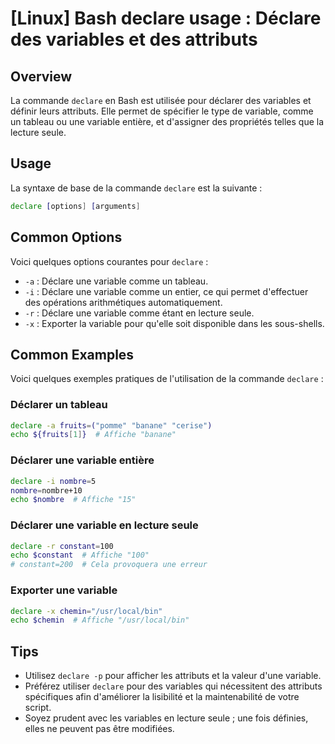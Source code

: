 # [Linux] Bash declare usage : Déclare des variables et des attributs

## Overview
La commande `declare` en Bash est utilisée pour déclarer des variables et définir leurs attributs. Elle permet de spécifier le type de variable, comme un tableau ou une variable entière, et d'assigner des propriétés telles que la lecture seule.

## Usage
La syntaxe de base de la commande `declare` est la suivante :

```bash
declare [options] [arguments]
```

## Common Options
Voici quelques options courantes pour `declare` :

- `-a` : Déclare une variable comme un tableau.
- `-i` : Déclare une variable comme un entier, ce qui permet d'effectuer des opérations arithmétiques automatiquement.
- `-r` : Déclare une variable comme étant en lecture seule.
- `-x` : Exporter la variable pour qu'elle soit disponible dans les sous-shells.

## Common Examples
Voici quelques exemples pratiques de l'utilisation de la commande `declare` :

### Déclarer un tableau
```bash
declare -a fruits=("pomme" "banane" "cerise")
echo ${fruits[1]}  # Affiche "banane"
```

### Déclarer une variable entière
```bash
declare -i nombre=5
nombre=nombre+10
echo $nombre  # Affiche "15"
```

### Déclarer une variable en lecture seule
```bash
declare -r constant=100
echo $constant  # Affiche "100"
# constant=200  # Cela provoquera une erreur
```

### Exporter une variable
```bash
declare -x chemin="/usr/local/bin"
echo $chemin  # Affiche "/usr/local/bin"
```

## Tips
- Utilisez `declare -p` pour afficher les attributs et la valeur d'une variable.
- Préférez utiliser `declare` pour des variables qui nécessitent des attributs spécifiques afin d'améliorer la lisibilité et la maintenabilité de votre script.
- Soyez prudent avec les variables en lecture seule ; une fois définies, elles ne peuvent pas être modifiées.